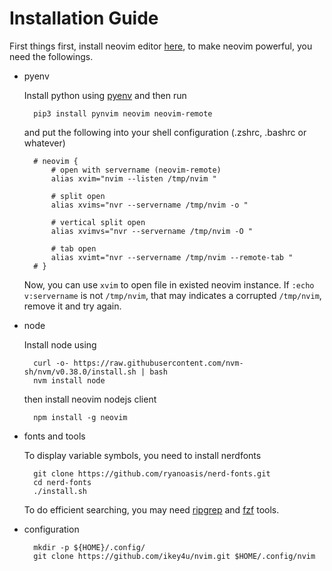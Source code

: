 # Installation Guide

First things first, install neovim editor [here](https://github.com/neovim/neovim/releases/), to
make neovim powerful, you need the followings.

- pyenv

    Install python using [pyenv](https://github.com/pyenv/pyenv) and then run

        pip3 install pynvim neovim neovim-remote 

    and put the following into your shell configuration (.zshrc, .bashrc or whatever)

        # neovim {
            # open with servername (neovim-remote)
            alias xvim="nvim --listen /tmp/nvim "

            # split open
            alias xvims="nvr --servername /tmp/nvim -o "

            # vertical split open
            alias xvimvs="nvr --servername /tmp/nvim -O "

            # tab open
            alias xvimt="nvr --servername /tmp/nvim --remote-tab "
        # }

    Now, you can use `xvim` to open file in existed neovim instance. If `:echo v:servername` is not
    `/tmp/nvim`, that may indicates a corrupted `/tmp/nvim`, remove it and try again.

- node

    Install node using

        curl -o- https://raw.githubusercontent.com/nvm-sh/nvm/v0.38.0/install.sh | bash
        nvm install node

    then install neovim nodejs client

        npm install -g neovim

- fonts and tools

    To display variable symbols, you need to install nerdfonts

        git clone https://github.com/ryanoasis/nerd-fonts.git
        cd nerd-fonts
        ./install.sh

    To do efficient searching, you may need [ripgrep](https://github.com/BurntSushi/ripgrep) and [fzf](https://github.com/junegunn/fzf) tools.

- configuration

        mkdir -p ${HOME}/.config/
        git clone https://github.com/ikey4u/nvim.git $HOME/.config/nvim
